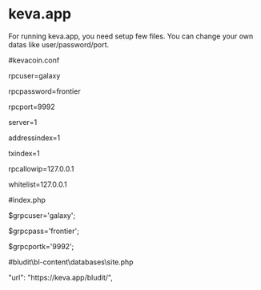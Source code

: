 # keva.app


For running keva.app, you need setup few files. You can change your own datas like user/password/port.


#kevacoin.conf 


rpcuser=galaxy

rpcpassword=frontier

rpcport=9992

server=1

addressindex=1

txindex=1

rpcallowip=127.0.0.1

whitelist=127.0.0.1


#index.php


$grpcuser='galaxy';

$grpcpass='frontier';

$grpcportk='9992';


#bludit\bl-content\databases\site.php


"url": "https:\/\/keva.app\/bludit\/",


